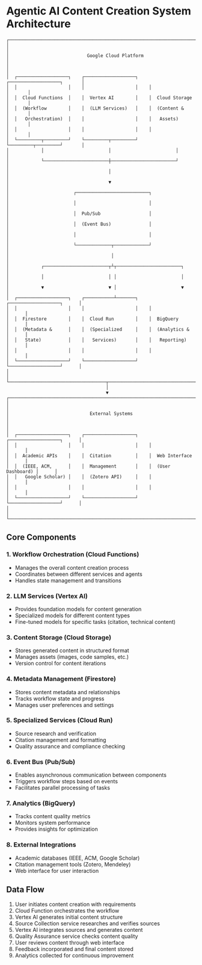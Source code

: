 # Agentic AI Content Creation System Architecture

```
┌─────────────────────────────────────────────────────────────────────────────────┐
│                                                                                 │
│                             Google Cloud Platform                               │
│                                                                                 │
│  ┌───────────────────┐    ┌───────────────────┐    ┌───────────────────┐       │
│  │                   │    │                   │    │                   │       │
│  │  Cloud Functions  │    │  Vertex AI        │    │  Cloud Storage    │       │
│  │  (Workflow        │    │  (LLM Services)   │    │  (Content &       │       │
│  │   Orchestration)  │    │                   │    │   Assets)         │       │
│  │                   │    │                   │    │                   │       │
│  └─────────┬─────────┘    └─────────┬─────────┘    └─────────┬─────────┘       │
│            │                        │                        │                 │
│            └────────────────────────┼────────────────────────┘                 │
│                                     │                                          │
│                                     ▼                                          │
│                        ┌───────────────────────────┐                           │
│                        │                           │                           │
│                        │  Pub/Sub                  │                           │
│                        │  (Event Bus)              │                           │
│                        │                           │                           │
│                        └─────────────┬─────────────┘                           │
│                                      │                                         │
│            ┌────────────────────────┬┴┬────────────────────────┐              │
│            │                        │ │                        │              │
│            ▼                        ▼ │                        ▼              │
│  ┌───────────────────┐    ┌───────────┴───────┐    ┌───────────────────┐      │
│  │                   │    │                   │    │                   │      │
│  │  Firestore        │    │  Cloud Run        │    │  BigQuery         │      │
│  │  (Metadata &      │    │  (Specialized     │    │  (Analytics &     │      │
│  │   State)          │    │   Services)       │    │   Reporting)      │      │
│  │                   │    │                   │    │                   │      │
│  └───────────────────┘    └───────────────────┘    └───────────────────┘      │
│                                                                                │
└────────────────────────────────────┬────────────────────────────────────────────┘
                                     │
                                     ▼
┌────────────────────────────────────────────────────────────────────────────────┐
│                                                                                │
│                              External Systems                                  │
│                                                                                │
│  ┌───────────────────┐    ┌───────────────────┐    ┌───────────────────┐      │
│  │                   │    │                   │    │                   │      │
│  │  Academic APIs    │    │  Citation         │    │  Web Interface    │      │
│  │  (IEEE, ACM,      │    │  Management       │    │  (User Dashboard) │      │
│  │   Google Scholar) │    │  (Zotero API)     │    │                   │      │
│  │                   │    │                   │    │                   │      │
│  └───────────────────┘    └───────────────────┘    └───────────────────┘      │
│                                                                                │
└────────────────────────────────────────────────────────────────────────────────┘
```

## Core Components

### 1. Workflow Orchestration (Cloud Functions)
- Manages the overall content creation process
- Coordinates between different services and agents
- Handles state management and transitions

### 2. LLM Services (Vertex AI)
- Provides foundation models for content generation
- Specialized models for different content types
- Fine-tuned models for specific tasks (citation, technical content)

### 3. Content Storage (Cloud Storage)
- Stores generated content in structured format
- Manages assets (images, code samples, etc.)
- Version control for content iterations

### 4. Metadata Management (Firestore)
- Stores content metadata and relationships
- Tracks workflow state and progress
- Manages user preferences and settings

### 5. Specialized Services (Cloud Run)
- Source research and verification
- Citation management and formatting
- Quality assurance and compliance checking

### 6. Event Bus (Pub/Sub)
- Enables asynchronous communication between components
- Triggers workflow steps based on events
- Facilitates parallel processing of tasks

### 7. Analytics (BigQuery)
- Tracks content quality metrics
- Monitors system performance
- Provides insights for optimization

### 8. External Integrations
- Academic databases (IEEE, ACM, Google Scholar)
- Citation management tools (Zotero, Mendeley)
- Web interface for user interaction

## Data Flow

1. User initiates content creation with requirements
2. Cloud Function orchestrates the workflow
3. Vertex AI generates initial content structure
4. Source Collection service researches and verifies sources
5. Vertex AI integrates sources and generates content
6. Quality Assurance service checks content quality
7. User reviews content through web interface
8. Feedback incorporated and final content stored
9. Analytics collected for continuous improvement
